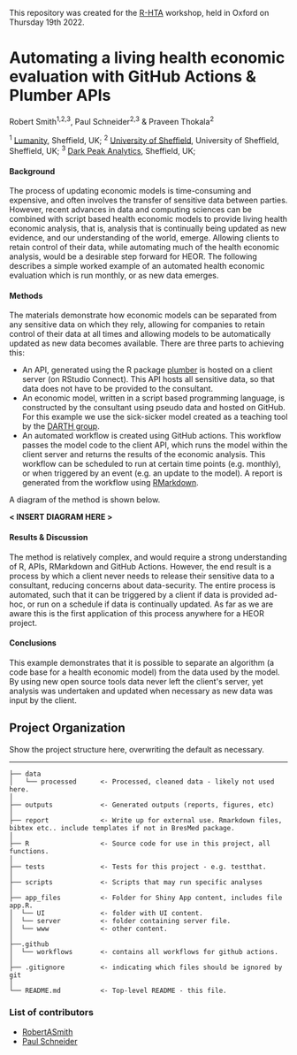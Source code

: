 This repository was created for the [R-HTA](https://r-hta.org/) workshop, held in Oxford on Thursday 19th 2022. 

# **Automating a living health economic evaluation with GitHub Actions & Plumber APIs**

Robert Smith<sup>1,2,3</sup>,  Paul Schneider<sup>2,3</sup> & Praveen Thokala<sup>2</sup>

<sup>1</sup> [Lumanity](https://lumanity.com/), Sheffield, UK; 
<sup>2</sup> [University of Sheffield](https://www.sheffield.ac.uk/scharr), University of Sheffield, Sheffield, UK; 
<sup>3</sup> [Dark Peak Analytics](https://darkpeakanalytics.com/), Sheffield, UK;

#### **Background**

The process of updating economic models is time-consuming and expensive, and often involves the transfer of sensitive data between parties.
However, recent advances in data and computing sciences can be combined with script based health economic models to provide living health economic analysis, that is, analysis
that is continually being updated as new evidence, and our understanding of the world, emerge.
Allowing clients to retain control of their data, while automating much of the health economic analysis, would be a desirable step forward for HEOR.
The following describes a simple worked example of an automated health economic evaluation which is run monthly, or as new data emerges.


#### **Methods**

The materials demonstrate how economic models can be separated from any sensitive data on which they rely, allowing for companies to retain control of their data at all times and allowing models to be automatically updated as new data becomes available. There are three parts to achieving this:
- An API, generated using the R package [plumber](https://www.rplumber.io/?msclkid=b4faa783bbfc11ec93ded7f5b4523880/) is hosted on a client server (on RStudio Connect). This API hosts all sensitive data, so that data does not have to be provided to the consultant. 
- An economic model, written in a script based programming language, is constructed by the consultant using pseudo data and hosted on GitHub. For this example we use the sick-sicker model created as a teaching tool by the [DARTH group](http://darthworkgroup.com/). 
- An automated workflow is created using GitHub actions. This workflow passes the model code to the client API, which runs the model within the client server and returns the results of the economic analysis. This workflow can be scheduled to run at certain time points (e.g. monthly), or when triggered by an event (e.g. an update to the model). A report is generated from the workflow using [RMarkdown](https://rmarkdown.rstudio.com/?msclkid=2f44ca56bbfe11eca6ec37c1951dc1f9).

A diagram of the method is shown below.

**< INSERT DIAGRAM HERE >**

#### **Results & Discussion**

The method is relatively complex, and would require a strong understanding of R, APIs, RMarkdown and GitHub Actions.
However, the end result is a process by which a client never needs to release their sensitive data to a consultant, reducing concerns about data-security.
The entire process is automated, such that it can be triggered by a client if data is provided ad-hoc, or run on a schedule if data is continually updated.
As far as we are aware this is the first application of this process anywhere for a HEOR project.

#### **Conclusions**

This example demonstrates that it is possible to separate an algorithm (a code base for a health economic model) from the data used by the model. 
By using new open source tools data never left the client's server, yet analysis was undertaken and updated when necessary as new data was input by the client.

## Project Organization

Show the project structure here, overwriting the default as necessary.

------------------------

```
├── data
│   └── processed      <- Processed, cleaned data - likely not used here.
│
├── outputs            <- Generated outputs (reports, figures, etc)
│
├── report             <- Write up for external use. Rmarkdown files, bibtex etc.. include templates if not in BresMed package.
│
├── R                  <- Source code for use in this project, all functions.
│
├── tests              <- Tests for this project - e.g. testthat.
│
├── scripts            <- Scripts that may run specific analyses
│
├── app_files          <- Folder for Shiny App content, includes file app.R.
│  └── UI              <- folder with UI content.
│  └── server          <- folder containing server file.
│  └── www             <- other content.
│
├──.github 
│  └── workflows       <- contains all workflows for github actions.
│
├── .gitignore         <- indicating which files should be ignored by git
│
└── README.md          <- Top-level README - this file.
```

### List of contributors
- [RobertASmith](Robert.Smith@lumanity.com)
- [Paul Schneider](pschneider@darkpeakanalytics.com)
